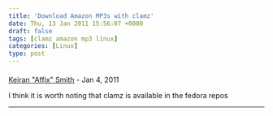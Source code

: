```yaml
---
title: 'Download Amazon MP3s with clamz'
date: Thu, 13 Jan 2011 15:56:07 +0000
draft: false
tags: [clamz amazon mp3 linux]
categories: [Linux]
type: post
---
```



#### 
[Keiran "Affix" Smith](http://affix.me "keiran@keiran-smith.net") - <time datetime="2011-01-13 15:24:00">Jan 4, 2011</time>

I think it is worth noting that clamz is available in the fedora repos
<hr />
